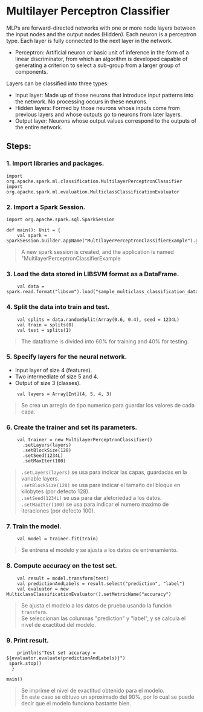 # Multilayer Perceptron Classifier

MLPs are forward-directed networks with one or more node layers between the input nodes and the output nodes (Hidden). Each neuron is a perceptron type. Each layer is fully connected to the next layer in the network.
* Perceptron: Artificial neuron or basic unit of inference in the form of a linear discriminator, from which an algorithm is developed capable of generating a criterion to select a sub-group from a larger group of components.

Layers can be classified into three types:
* Input layer: Made up of those neurons that introduce input patterns into the network. No processing occurs in these neurons.
* Hidden layers: Formed by those neurons whose inputs come from previous layers and whose outputs go to neurons from later layers.
* Output layer: Neurons whose output values correspond to the outputs of the entire network.

## Steps:  
### 1. Import libraries and packages.  
~~~
import org.apache.spark.ml.classification.MultilayerPerceptronClassifier
import org.apache.spark.ml.evaluation.MulticlassClassificationEvaluator
~~~  

### 2. Import a Spark Session.  
~~~
import org.apache.spark.sql.SparkSession

def main(): Unit = {
    val spark = SparkSession.builder.appName("MultilayerPerceptronClassifierExample").getOrCreate()
~~~  
> A new spark session is created, and the application is named "MultilayerPerceptronClassifierExample  

### 3. Load the data stored in LIBSVM format as a DataFrame.
~~~
    val data = spark.read.format("libsvm").load("sample_multiclass_classification_data.txt")
~~~  

### 4. Split the data into train and test.
~~~
    val splits = data.randomSplit(Array(0.6, 0.4), seed = 1234L)
    val train = splits(0)
    val test = splits(1)
~~~  

> The dataframe is divided into 60% for training and 40% for testing.

### 5. Specify layers for the neural network.  
* Input layer of size 4 (features).  
* Two intermediate of size 5 and 4.  
* Output of size 3 (classes).  
~~~
    val layers = Array[Int](4, 5, 4, 3)
~~~  
> Se crea un arreglo de tipo numerico para guardar los valores de cada capa.  

### 6. Create the trainer and set its parameters.  
~~~
    val trainer = new MultilayerPerceptronClassifier()
      .setLayers(layers)
      .setBlockSize(128)
      .setSeed(1234L)
      .setMaxIter(100)
~~~  
> `.setLayers(layers)` se usa para indicar las capas, guardadas en la variable layers.  
> `.setBlockSize(128)` se usa para indicar el tamaño del bloque en kilobytes (por defecto 128).  
> `.setSeed(1234L)` se usa para dar aletoriedad a los datos.  
> `.setMaxIter(100)` se usa para indicar el numero maximo de iteraciones (por defecto 100).  

### 7. Train the model.  
~~~
    val model = trainer.fit(train)
~~~  
> Se entrena el modelo y se ajusta a los datos de entrenamiento.  

### 8. Compute accuracy on the test set.
~~~
    val result = model.transform(test)
    val predictionAndLabels = result.select("prediction", "label")
    val evaluator = new MulticlassClassificationEvaluator().setMetricName("accuracy")
~~~  
> Se ajusta el modelo a los datos de prueba usando la función `transform`.  
> Se seleccionan las columnas "prediction" y "label", y se calcula el nivel de exactitud del modelo.  

### 9. Print result.  
~~~
    println(s"Test set accuracy = ${evaluator.evaluate(predictionAndLabels)}")
 spark.stop()
  }

main()
~~~
> Se imprime el nivel de exactitud obtenido para el modelo.  
> En este caso se obtuvo un aproximado del 90%, por lo cual se puede decir que el modelo funciona bastante bien.  

